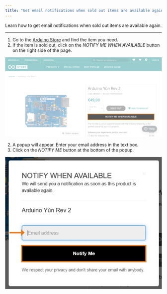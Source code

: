 ```yaml
---
title: "Get email notifications when sold out items are available again"
---
```


Learn how to get email notifications when sold out items are available again.

---

1. Go to the [Arduino Store](https://store.arduino.cc/) and find the item you need.
2. If the item is sold out, click on the *NOTIFY ME WHEN AVAILABLE* button on the right side of the page.

!["Add to Wishlist" button, next to the "sold out" label](img/Sold_out_item_notification.png)

2. A popup will appear. Enter your email address in the text box.
3. Click on the *NOTIFY ME* button at the bottom of the popup.

!["Add to Wishlist" button, next to the "sold out" label](img/Sold_out_item_notification_popup.png)
